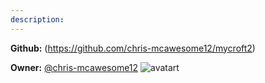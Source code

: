 ```yaml
---
description: 
---
```



**Github:** (https://github.com/chris-mcawesome12/mycroft2)

**Owner:** [@chris-mcawesome12](https://github.com/chris-mcawesome12) ![avatart](https://avatars1.githubusercontent.com/u/26728328?v=4)

